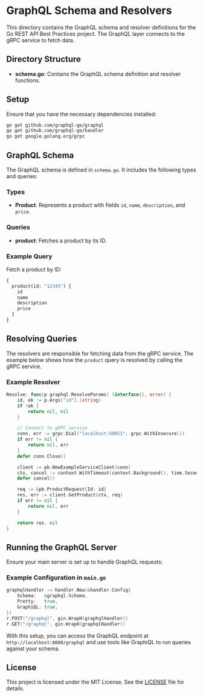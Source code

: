 
# GraphQL Schema and Resolvers

This directory contains the GraphQL schema and resolver definitions for the Go REST API Best Practices project. The GraphQL layer connects to the gRPC service to fetch data.

## Directory Structure

- **schema.go**: Contains the GraphQL schema definition and resolver functions.

## Setup

Ensure that you have the necessary dependencies installed:

```sh
go get github.com/graphql-go/graphql
go get github.com/graphql-go/handler
go get google.golang.org/grpc
```

## GraphQL Schema

The GraphQL schema is defined in `schema.go`. It includes the following types and queries:

### Types

- **Product**: Represents a product with fields `id`, `name`, `description`, and `price`.

### Queries

- **product**: Fetches a product by its ID.

### Example Query

Fetch a product by ID:

```graphql
{
  product(id: "12345") {
    id
    name
    description
    price
  }
}
```

## Resolving Queries

The resolvers are responsible for fetching data from the gRPC service. The example below shows how the `product` query is resolved by calling the gRPC service.

### Example Resolver

```go
Resolve: func(p graphql.ResolveParams) (interface{}, error) {
    id, ok := p.Args["id"].(string)
    if !ok {
        return nil, nil
    }

    // Connect to gRPC service
    conn, err := grpc.Dial("localhost:50051", grpc.WithInsecure())
    if err != nil {
        return nil, err
    }
    defer conn.Close()

    client := pb.NewExampleServiceClient(conn)
    ctx, cancel := context.WithTimeout(context.Background(), time.Second)
    defer cancel()

    req := &pb.ProductRequest{Id: id}
    res, err := client.GetProduct(ctx, req)
    if err != nil {
        return nil, err
    }

    return res, nil
}
```

## Running the GraphQL Server

Ensure your main server is set up to handle GraphQL requests:

### Example Configuration in `main.go`

```go
graphqlHandler := handler.New(&handler.Config{
    Schema:   &graphql.Schema,
    Pretty:   true,
    GraphiQL: true,
})
r.POST("/graphql", gin.WrapH(graphqlHandler))
r.GET("/graphql", gin.WrapH(graphqlHandler))
```

With this setup, you can access the GraphQL endpoint at `http://localhost:8080/graphql` and use tools like GraphiQL to run queries against your schema.

## License

This project is licensed under the MIT License. See the [LICENSE](LICENSE) file for details.
